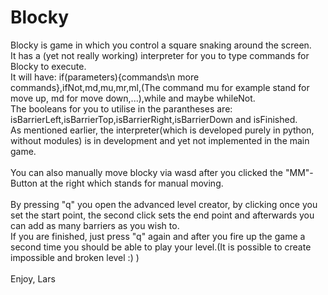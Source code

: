 # Blocky
Blocky is game in which you control a square snaking around the screen.<br> 
It has a (yet not really working) interpreter for you to type commands for Blocky to execute.<br>
It will have: if(parameters){commands\n more commands},ifNot,md,mu,mr,ml,(The command mu for example stand for move up, md for move down,...),while and maybe          whileNot.<br>
The booleans for you to utilise in the parantheses are: isBarrierLeft,isBarrierTop,isBarrierRight,isBarrierDown and isFinished.<br>
As mentioned earlier, the interpreter(which is developed purely in python, without modules) is in development and yet not implemented in the main game.<br>
<br>
You can also manually move blocky via wasd after you clicked the "MM"-Button at the right which stands for manual moving.<br>
<br>
By pressing "q" you open the advanced level creator, by clicking once you set the start point, the second click sets the end point and afterwards you can add as many barriers as you wish to.<br>
If you are finished, just press "q" again and after you fire up the game a second time you should be able to play your level.(It is possible to create impossible and broken level :) )<br>
<br>
Enjoy, Lars
